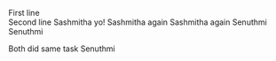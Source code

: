 First line <br>
Second line
Sashmitha
yo! Sashmitha again
Sashmitha again
Senuthmi
Senuthmi


Both did same task Senuthmi
